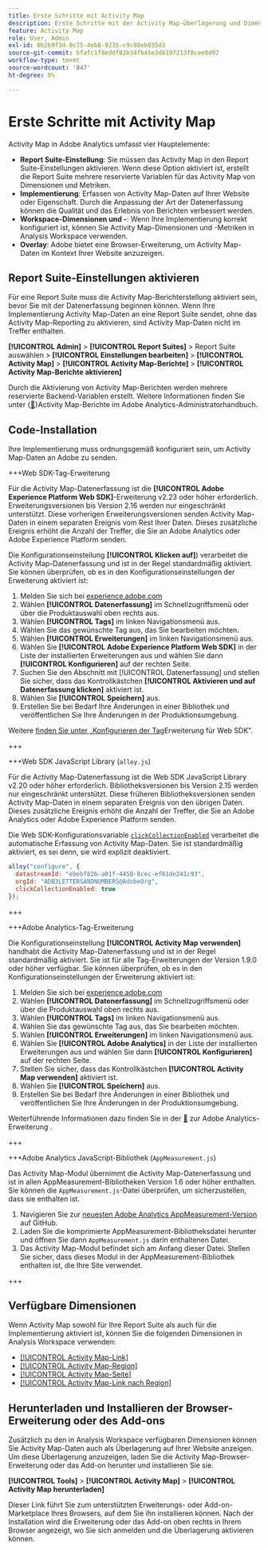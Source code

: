 ```yaml
---
title: Erste Schritte mit Activity Map
description: Erste Schritte mit der Activity Map-Überlagerung und Dimensionen.
feature: Activity Map
role: User, Admin
exl-id: 0b2b9f3d-0c75-4eb8-9235-c9c98eb035d3
source-git-commit: bfafc1f8eddf82b34fb45e3d6197213f0cee0d97
workflow-type: tm+mt
source-wordcount: '847'
ht-degree: 0%

---
```


# Erste Schritte mit Activity Map

Activity Map in Adobe Analytics umfasst vier Hauptelemente:

* **Report Suite-Einstellung**: Sie müssen das Activity Map in den Report Suite-Einstellungen aktivieren. Wenn diese Option aktiviert ist, erstellt die Report Suite mehrere reservierte Variablen für das Activity Map von Dimensionen und Metriken.
* **Implementierung**: Erfassen von Activity Map-Daten auf Ihrer Website oder Eigenschaft. Durch die Anpassung der Art der Datenerfassung können die Qualität und das Erlebnis von Berichten verbessert werden.
* **Workspace-Dimensionen und -**: Wenn Ihre Implementierung korrekt konfiguriert ist, können Sie Activity Map-Dimensionen und -Metriken in Analysis Workspace verwenden.
* **Overlay**: Adobe bietet eine Browser-Erweiterung, um Activity Map-Daten im Kontext Ihrer Website anzuzeigen.

## Report Suite-Einstellungen aktivieren

Für eine Report Suite muss die Activity Map-Berichterstellung aktiviert sein, bevor Sie mit der Datenerfassung beginnen können. Wenn Ihre Implementierung Activity Map-Daten an eine Report Suite sendet, ohne das Activity Map-Reporting zu aktivieren, sind Activity Map-Daten nicht im Treffer enthalten.

**[!UICONTROL Admin]** > **[!UICONTROL Report Suites]** > Report Suite auswählen > **[!UICONTROL Einstellungen bearbeiten]** > **[!UICONTROL Activity Map]** > **[!UICONTROL Activity Map-Berichte]** > **[!UICONTROL Activity Map-Berichte aktivieren]**

Durch die Aktivierung von Activity Map-Berichten werden mehrere reservierte Backend-Variablen erstellt. Weitere Informationen finden Sie unter {[&#128279;](/help/admin/admin/c-manage-report-suites/c-edit-report-suites/activity-map.md)}Activity Map-Berichte im Adobe Analytics-Administratorhandbuch.

## Code-Installation

Ihre Implementierung muss ordnungsgemäß konfiguriert sein, um Activity Map-Daten an Adobe zu senden.

+++Web SDK-Tag-Erweiterung

Für die Activity Map-Datenerfassung ist die **[!UICONTROL Adobe Experience Platform Web SDK]**-Erweiterung v2.23 oder höher erforderlich. Erweiterungsversionen bis Version 2.16 werden nur eingeschränkt unterstützt. Diese vorherigen Erweiterungsversionen senden Activity Map-Daten in einem separaten Ereignis vom Rest Ihrer Daten. Dieses zusätzliche Ereignis erhöht die Anzahl der Treffer, die Sie an Adobe Analytics oder Adobe Experience Platform senden.

Die Konfigurationseinstellung **[!UICONTROL Klicken auf]**) verarbeitet die Activity Map-Datenerfassung und ist in der Regel standardmäßig aktiviert. Sie können überprüfen, ob es in den Konfigurationseinstellungen der Erweiterung aktiviert ist:

1. Melden Sie sich bei [experience.adobe.com](https://experience.adobe.com)
1. Wählen **[!UICONTROL Datenerfassung]** im Schnellzugriffsmenü oder über die Produktauswahl oben rechts aus.
1. Wählen **[!UICONTROL Tags]** im linken Navigationsmenü aus.
1. Wählen Sie das gewünschte Tag aus, das Sie bearbeiten möchten.
1. Wählen **[!UICONTROL Erweiterungen]** im linken Navigationsmenü aus.
1. Wählen Sie **[!UICONTROL Adobe Experience Platform Web SDK]** in der Liste der installierten Erweiterungen aus und wählen Sie dann **[!UICONTROL Konfigurieren]** auf der rechten Seite.
1. Suchen Sie den Abschnitt mit [!UICONTROL Datenerfassung] und stellen Sie sicher, dass das Kontrollkästchen **[!UICONTROL Aktivieren und auf Datenerfassung klicken]** aktiviert ist.
1. Wählen Sie **[!UICONTROL Speichern]** aus.
1. Erstellen Sie bei Bedarf Ihre Änderungen in einer Bibliothek und veröffentlichen Sie Ihre Änderungen in der Produktionsumgebung.

Weitere [ finden Sie unter „Konfigurieren der Tag](https://experienceleague.adobe.com/en/docs/experience-platform/tags/extensions/client/web-sdk/web-sdk-extension-configuration#data-collection)Erweiterung für Web SDK&quot;.

+++

+++Web SDK JavaScript Library (`alloy.js`)

Für die Activity Map-Datenerfassung ist die Web SDK JavaScript Library v2.20 oder höher erforderlich. Bibliotheksversionen bis Version 2.15 werden nur eingeschränkt unterstützt. Diese früheren Bibliotheksversionen senden Activity Map-Daten in einem separaten Ereignis von den übrigen Daten. Dieses zusätzliche Ereignis erhöht die Anzahl der Treffer, die Sie an Adobe Analytics oder Adobe Experience Platform senden.

Die Web SDK-Konfigurationsvariable [`clickCollectionEnabled`](https://experienceleague.adobe.com/en/docs/experience-platform/web-sdk/commands/configure/clickcollectionenabled) verarbeitet die automatische Erfassung von Activity Map-Daten. Sie ist standardmäßig aktiviert, es sei denn, sie wird explizit deaktiviert.

```js
alloy("configure", {
  datastreamId: "ebebf826-a01f-4458-8cec-ef61de241c93",
  orgId: "ADB3LETTERSANDNUMBERS@AdobeOrg",
  clickCollectionEnabled: true
});
```

+++

+++Adobe Analytics-Tag-Erweiterung

Die Konfigurationseinstellung **[!UICONTROL Activity Map verwenden]** handhabt die Activity Map-Datenerfassung und ist in der Regel standardmäßig aktiviert. Sie ist für alle Tag-Erweiterungen der Version 1.9.0 oder höher verfügbar. Sie können überprüfen, ob es in den Konfigurationseinstellungen der Erweiterung aktiviert ist:

1. Melden Sie sich bei [experience.adobe.com](https://experience.adobe.com)
1. Wählen **[!UICONTROL Datenerfassung]** im Schnellzugriffsmenü oder über die Produktauswahl oben rechts aus.
1. Wählen **[!UICONTROL Tags]** im linken Navigationsmenü aus.
1. Wählen Sie das gewünschte Tag aus, das Sie bearbeiten möchten.
1. Wählen **[!UICONTROL Erweiterungen]** im linken Navigationsmenü aus.
1. Wählen Sie **[!UICONTROL Adobe Analytics]** in der Liste der installierten Erweiterungen aus und wählen Sie dann **[!UICONTROL Konfigurieren]** auf der rechten Seite.
1. Stellen Sie sicher, dass das Kontrollkästchen **[!UICONTROL Activity Map verwenden]** aktiviert ist.
1. Wählen Sie **[!UICONTROL Speichern]** aus.
1. Erstellen Sie bei Bedarf Ihre Änderungen in einer Bibliothek und veröffentlichen Sie Ihre Änderungen in der Produktionsumgebung.

Weiterführende Informationen dazu finden Sie in der [&#128279;](https://experienceleague.adobe.com/en/docs/experience-platform/tags/extensions/client/analytics/overview) zur Adobe Analytics-Erweiterung .

+++

+++Adobe Analytics JavaScript-Bibliothek (`AppMeasurement.js`)

Das Activity Map-Modul übernimmt die Activity Map-Datenerfassung und ist in allen AppMeasurement-Bibliotheken Version 1.6 oder höher enthalten. Sie können die `AppMeasurement.js`-Datei überprüfen, um sicherzustellen, dass sie enthalten ist.

1. Navigieren Sie zur [neuesten Adobe Analytics AppMeasurement-Version](https://github.com/adobe/appmeasurement/releases/latest) auf GitHub.
1. Laden Sie die komprimierte AppMeasurement-Bibliotheksdatei herunter und öffnen Sie dann `AppMeasurement.js` darin enthaltenen Datei.
1. Das Activity Map-Modul befindet sich am Anfang dieser Datei. Stellen Sie sicher, dass dieses Modul in der AppMeasurement-Bibliothek enthalten ist, die Ihre Site verwendet.

+++

## Verfügbare Dimensionen

Wenn Activity Map sowohl für Ihre Report Suite als auch für die Implementierung aktiviert ist, können Sie die folgenden Dimensionen in Analysis Workspace verwenden:

* [[!UICONTROL Activity Map-Link]](/help/components/dimensions/activity-map-link.md)
* [[!UICONTROL Activity Map-Region]](/help/components/dimensions/activity-map-region.md)
* [[!UICONTROL Activity Map-Seite]](/help/components/dimensions/activity-map-page.md)
* [[!UICONTROL Activity Map-Link nach Region]](/help/components/dimensions/activity-map-link-by-region.md)

## Herunterladen und Installieren der Browser-Erweiterung oder des Add-ons

Zusätzlich zu den in Analysis Workspace verfügbaren Dimensionen können Sie Activity Map-Daten auch als Überlagerung auf Ihrer Website anzeigen. Um diese Überlagerung anzuzeigen, laden Sie die Activity Map-Browser-Erweiterung oder das Add-on herunter und installieren Sie sie.

**[!UICONTROL Tools]** > **[!UICONTROL Activity Map]** > **[!UICONTROL Activity Map herunterladen]**

Dieser Link führt Sie zum unterstützten Erweiterungs- oder Add-on-Marketplace Ihres Browsers, auf dem Sie ihn installieren können. Nach der Installation wird die Erweiterung oder das Add-on oben rechts in Ihrem Browser angezeigt, wo Sie sich anmelden und die Überlagerung aktivieren können.
